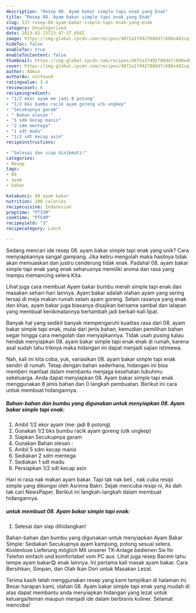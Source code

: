 ```yaml
---
description: "Resep 08. Ayam bakar simple tapi enak yang Enak"
title: "Resep 08. Ayam bakar simple tapi enak yang Enak"
slug: 537-resep-08-ayam-bakar-simple-tapi-enak-yang-enak
category: Uncategorized
date: 2023-02-23T23:47:37.656Z
image: https://img-global.cpcdn.com/recipes/4072a1f492788dd7/680x482cq70/08-ayam-bakar-simple-tapi-enak-foto-resep-utama.jpg
hideToc: false
enableToc: true
enableTocContent: false
thumbnail: https://img-global.cpcdn.com/recipes/4072a1f492788dd7/680x482cq70/08-ayam-bakar-simple-tapi-enak-foto-resep-utama.jpg
cover: https://img-global.cpcdn.com/recipes/4072a1f492788dd7/680x482cq70/08-ayam-bakar-simple-tapi-enak-foto-resep-utama.jpg
author: Admin
authorAv: notfound
ratingvalue: 3.4
reviewcount: 6
recipeingredient:
- "1/2 ekor ayam me jadi 8 potong"
- "1/2 bks bumbu racik ayam goreng utk ungkep"
- "Secukupnya garam"
- " Bahan olesan "
- "5 sdm kecap manis"
- "2 sdm mentega"
- "1 sdt madu"
- "1/2 sdt kecap asin"
recipeinstructions:

- "Selesai dan siap dinikmati!"
categories:
- Resep
tags:
- 08
- ayam
- bakar

katakunci: 08 ayam bakar 
nutrition: 200 calories
recipecuisine: Indonesian
preptime: "PT33M"
cooktime: "PT54M"
recipeyield: "3"
recipecategory: Lunch

---
```





Sedang mencari ide resep 08. ayam bakar simple tapi enak yang unik? Cara menyiapkannya sangat gampang. Jika keliru mengolah maka hasilnya tidak akan memuaskan dan justru cenderung tidak enak. Padahal 08. ayam bakar simple tapi enak yang enak seharusnya memiliki aroma dan rasa yang mampu memancing selera Kita.





Lihat juga cara membuat Ayam bakar bumbu merah simple tapi enak dan masakan sehari-hari lainnya. Ayam bakar adalah olahan ayam yang sering tersaji di meja makan rumah selain ayam goreng. Selain rasanya yang enak dan khas, ayam bakar juga biasanya disajikan bersama sambal dan lalapan yang membuat kenikmatannya bertambah jadi berkali-kali lipat.

Banyak hal yang sedikit banyak mempengaruhi kualitas rasa dari 08. ayam bakar simple tapi enak, mulai dari jenis bahan, kemudian pemilihan bahan segar hingga cara mengolah dan menyajikannya. Tidak usah pusing kalau hendak menyiapkan 08. ayam bakar simple tapi enak enak di rumah, karena asal sudah tahu triknya maka hidangan ini dapat menjadi sajian istimewa.






Nah, kali ini kita coba, yuk, variasikan 08. ayam bakar simple tapi enak sendiri di rumah. Tetap dengan bahan sederhana, hidangan ini bisa memberi manfaat dalam membantu menjaga kesehatan tubuhmu sekeluarga. Anda dapat menyiapkan 08. Ayam bakar simple tapi enak menggunakan 8 jenis bahan dan 0 langkah pembuatan. Berikut ini cara untuk membuat hidangannya.

<!--inarticleads1-->

##### Bahan-bahan dan bumbu yang digunakan untuk menyiapkan 08. Ayam bakar simple tapi enak:

1. Ambil 1/2 ekor ayam (me: jadi 8 potong)
1. Gunakan 1/2 bks bumbu racik ayam goreng (utk ungkep)
1. Siapkan Secukupnya garam
1. Gunakan  Bahan olesan :
1. Ambil 5 sdm kecap manis
1. Sediakan 2 sdm mentega
1. Sediakan 1 sdt madu
1. Persiapkan 1/2 sdt kecap asin


Hari ni rasa nak makan ayam bakar. Tapi tak nak beli , nak cuba resipi simple yang dikongsi oleh Asrinna Bakri. Sejak mencuba resipi ni, As dah tak cari NewsPaper. Berikut ini langkah-langkah dalam membuat hidangannya. 

<!--inarticleads2-->

#####  untuk membuat 08. Ayam bakar simple tapi enak:


1. Selesai dan siap dihidangkan!

Bahan-bahan dan bumbu yang digunakan untuk menyiapkan Ayam Bakar Simple: Sediakan Secukupnya ayam kampung, potong sesuai selera. Kostenlose Lieferung möglich Mit unserer TK-Anlage bedienen Sie Ihr Telefon einfach und komfortabel vom PC aus. Lihat juga resep Bacem tahu tempe ayam bakar😋 enak lainnya. Ini pertama kali masak ayam bakar. Cara Bersihkan, Simpan, dan Olah Ikan Dori untuk Masakan Lezat. 

Terima kasih telah menggunakan resep yang kami tampilkan di halaman ini. Besar harapan kami, olahan 08. Ayam bakar simple tapi enak yang mudah di atas dapat membantu anda menyiapkan hidangan yang lezat untuk keluarga/teman maupun menjadi ide dalam berbisnis kuliner. Selamat mencoba!
